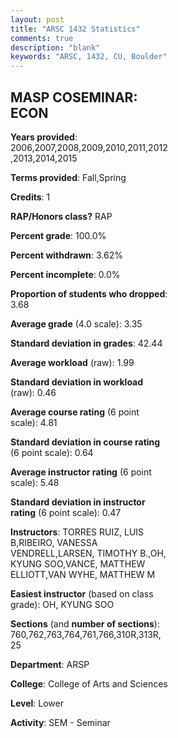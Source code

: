 ```yaml
---
layout: post
title: "ARSC 1432 Statistics"
comments: true
description: "blank"
keywords: "ARSC, 1432, CU, Boulder"
--- 
```

<head>
<script src="https://ajax.googleapis.com/ajax/libs/jquery/2.1.3/jquery.min.js"></script>
<script src="https://dl.dropboxusercontent.com/s/pc42nxpaw1ea4o9/highcharts.js?dl=0"></script>
<!-- <script src="../assets/js/highcharts.js"></script> -->
<style type="text/css">@font-face {
	font-family: "Bebas Neue";
	src: url(https://www.filehosting.org/file/details/544349/BebasNeue%20Regular.otf) format("opentype");
	}
	h1.Bebas { 
		font-family: "Bebas Neue", Verdana, Tahoma;
	}
</style>
</head>
<body>
	<div id="container" style="float: right; width: 45%; height: 88%; margin-left: 2.5%; margin-right: 2.5%;"></div>
	<script language="JavaScript">
		$(document).ready(function() {
		var chart = {type: 'column'};
		var title = {text: 'Grade Distribution'};
		var xAxis = {categories: ['A','B','C','D','F'],crosshair: true};
		var yAxis = {min: 0,title: {text: 'Percentage'}};
		var tooltip = {headerFormat: '<center><b><span style="font-size:20px">{point.key}</span></b></center>',
		               pointFormat: '<td style="padding:0"><b>{point.y:.1f}%</b></td>',
		               footerFormat: '</table>',shared: true,useHTML: true};
		var plotOptions = {column: {pointPadding: 0.0,borderWidth: 0}};  
		var credits = {enabled: false};var series= [{name: 'Percent',data: [56.69,29.62,10.51,0.64,2.55,]}];
		var json = {};
		json.chart = chart;
		json.title = title;
		json.tooltip = tooltip;
		json.xAxis = xAxis;
		json.yAxis = yAxis;  
		json.series = series;
		json.plotOptions = plotOptions;  
		json.credits = credits;
		$('#container').highcharts(json);
	});
	</script>
</body>
			   
## MASP COSEMINAR: ECON

**Years provided**: 2006,2007,2008,2009,2010,2011,2012,2013,2014,2015

**Terms provided**: Fall,Spring

**Credits**: 1

**RAP/Honors class?** RAP

**Percent grade**: 100.0%

**Percent withdrawn**: 3.62%

**Percent incomplete**: 0.0%

**Proportion of students who dropped**: 3.68

**Average grade** (4.0 scale): 3.35

**Standard deviation in grades**: 42.44

**Average workload** (raw): 1.99

**Standard deviation in workload** (raw): 0.46

**Average course rating** (6 point scale): 4.81

**Standard deviation in course rating** (6 point scale): 0.64

**Average instructor rating** (6 point scale): 5.48

**Standard deviation in instructor rating** (6 point scale): 0.47

**Instructors**: TORRES RUIZ, LUIS B,RIBEIRO, VANESSA VENDRELL,LARSEN, TIMOTHY B.,OH, KYUNG SOO,VANCE, MATTHEW ELLIOTT,VAN WYHE, MATTHEW M

**Easiest instructor** (based on class grade): OH, KYUNG SOO

**Sections** (and **number of sections**): 760,762,763,764,761,766,310R,313R, 25

**Department**: ARSP

**College**: College of Arts and Sciences

**Level**: Lower

**Activity**: SEM - Seminar